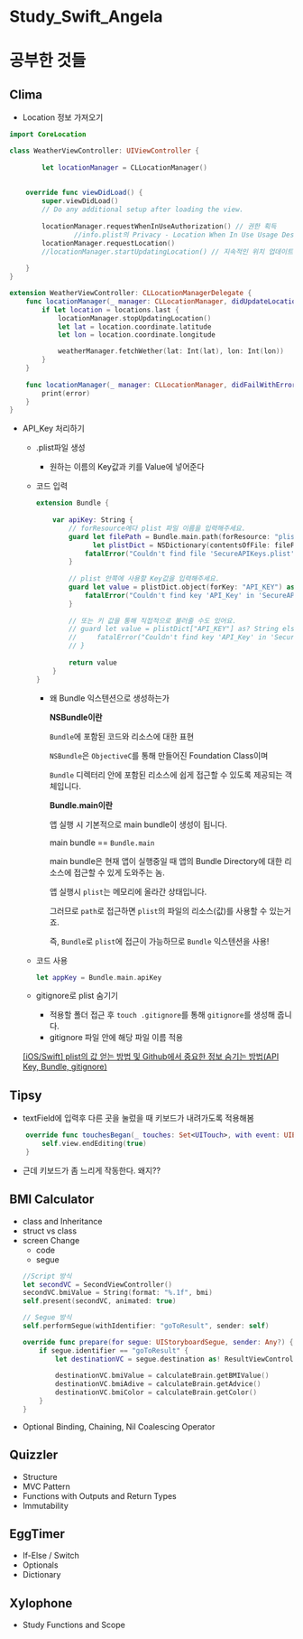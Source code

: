 # Study_Swift_Angela
# 공부한 것들 

## Clima
- Location 정보 가져오기
    
```swift
import CoreLocation

class WeatherViewController: UIViewController {
    
        let locationManager = CLLocationManager()
    
    
    override func viewDidLoad() {
        super.viewDidLoad()
        // Do any additional setup after loading the view.
        
        locationManager.requestWhenInUseAuthorization() // 권한 획득
                //info.plist의 Privacy - Location When In Use Usage Description 수정
        locationManager.requestLocation()
        //locationManager.startUpdatingLocation() // 지속적인 위치 업데이트
        
    }
}

extension WeatherViewController: CLLocationManagerDelegate {
    func locationManager(_ manager: CLLocationManager, didUpdateLocations locations: [CLLocation]) {
        if let location = locations.last {
            locationManager.stopUpdatingLocation()
            let lat = location.coordinate.latitude
            let lon = location.coordinate.longitude

            weatherManager.fetchWether(lat: Int(lat), lon: Int(lon))
        }
    }
    
    func locationManager(_ manager: CLLocationManager, didFailWithError error: Error) {
        print(error)
    }
}
```
- API_Key 처리하기
    - .plist파일 생성
        - 원하는 이름의 Key값과 키를 Value에 넣어준다
    - 코드 입력
        
        ```swift
        extension Bundle {
            
            var apiKey: String {
                // forResource에다 plist 파일 이름을 입력해주세요.
                guard let filePath = Bundle.main.path(forResource: "plist이름", ofType: "plist"),
                      let plistDict = NSDictionary(contentsOfFile: filePath) else {
                    fatalError("Couldn't find file 'SecureAPIKeys.plist'.")
                }
                
                // plist 안쪽에 사용할 Key값을 입력해주세요.
                guard let value = plistDict.object(forKey: "API_KEY") as? String else {
                    fatalError("Couldn't find key 'API_Key' in 'SecureAPIKeys.plist'.")
                }
                
                // 또는 키 값을 통해 직접적으로 불러줄 수도 있어요.
                // guard let value = plistDict["API_KEY"] as? String else {
                //     fatalError("Couldn't find key 'API_Key' in 'SecureAPIKeys.plist'.")
                // }
                
                return value
            }
        }
        ```
        
        - 왜 Bundle 익스텐션으로 생성하는가
            
            **NSBundle이란**
            
            `Bundle`에 포함된 코드와 리소스에 대한 표현
            
            `NSBundle`은 `ObjectiveC`를 통해 만들어진 Foundation Class이며
            
            `Bundle` 디렉터리 안에 포함된 리소스에 쉽게 접근할 수 있도록 제공되는 객체입니다.
            
            **Bundle.main이란**
            
            앱 실행 시 기본적으로 main bundle이 생성이 됩니다.
            
            main bundle == `Bundle.main`
            
            main bundle은 현재 앱이 실행중일 때 앱의 Bundle Directory에 대한 리소스에 접근할 수 있게 도와주는 놈.
            
            앱 실행시 `plist`는 메모리에 올라간 상태입니다.
            
            그러므로 `path`로 접근하면 `plist`의 파일의 리소스(값)를 사용할 수 있는거죠.
            
            즉, `Bundle`로 `plist`에 접근이 가능하므로 `Bundle` 익스텐션을 사용!
            
    - 코드 사용
        
        ```swift
        let appKey = Bundle.main.apiKey
        ```
        
    - gitignore로 plist 숨기기
        - 적용할 폴더 접근 후 `touch .gitignore`를 통해 `gitignore`를 생성해 줍니다.
        - gitignore 파일 안에 해당 파일 이름 적용
    
    [[iOS/Swift] plist의 값 얻는 방법 및 Github에서 중요한 정보 숨기는 방법(API Key, Bundle, gitignore)](https://ios-daniel-yang.tistory.com/56)


## Tipsy 
- textField에 입력후 다른 곳을 눌렀을 때 키보드가 내려가도록 적용해봄
```swift
    override func touchesBegan(_ touches: Set<UITouch>, with event: UIEvent?) {
        self.view.endEditing(true)
    } 
```
- 근데 키보드가 좀 느리게 작동한다. 왜지??



## BMI Calculator
- class and Inheritance
- struct vs class
- screen Change
    - code
    - segue
    ```swift
    //Script 방식
    let secondVC = SecondViewController()
    secondVC.bmiValue = String(format: "%.1f", bmi)
    self.present(secondVC, animated: true)
    
    // Segue 방식
    self.performSegue(withIdentifier: "goToResult", sender: self)
    
    override func prepare(for segue: UIStoryboardSegue, sender: Any?) {
        if segue.identifier == "goToResult" {
            let destinationVC = segue.destination as! ResultViewController
            
            destinationVC.bmiValue = calculateBrain.getBMIValue()
            destinationVC.bmiAdive = calculateBrain.getAdvice()
            destinationVC.bmiColor = calculateBrain.getColor()
        }
    }
    ```
- Optional Binding, Chaining, Nil Coalescing Operator
    

## Quizzler
- Structure
- MVC Pattern
- Functions with Outputs and Return Types
- Immutability

## EggTimer
- If-Else / Switch
- Optionals
- Dictionary


## Xylophone
- Study Functions and Scope
